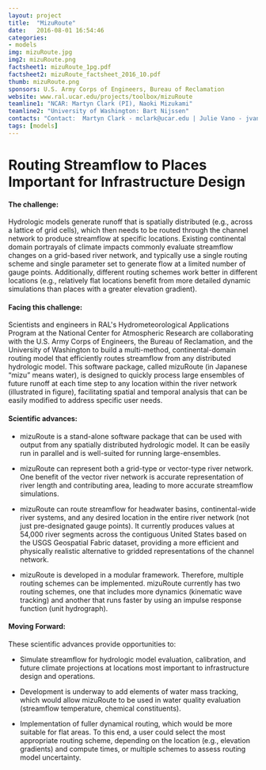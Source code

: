```yaml
---
layout: project
title:  "MizuRoute"
date:   2016-08-01 16:54:46
categories:
- models
img: mizuRoute.jpg
img2: mizuRoute.png
factsheet1: mizuRoute_1pg.pdf
factsheet2: mizuRoute_factsheet_2016_10.pdf
thumb: mizuRoute.png
sponsors: U.S. Army Corps of Engineers, Bureau of Reclamation
website: www.ral.ucar.edu/projects/toolbox/mizuRoute
teamline1: "NCAR: Martyn Clark (PI), Naoki Mizukami"
teamline2: "University of Washington: Bart Nijssen"
contacts: "Contact:  Martyn Clark - mclark@ucar.edu | Julie Vano - jvano@ucar.edu"
tags: [models]
---
```


# Routing Streamflow to Places Important for Infrastructure Design

#### **The challenge:** 

Hydrologic models generate runoff that is spatially distributed (e.g., across a lattice of grid cells), which then needs to be routed through the channel network to produce streamflow at specific locations. Existing continental domain portrayals of climate impacts commonly evaluate streamflow changes on a grid-based river network, and typically use a single routing scheme and single parameter set to generate flow at a limited number of gauge points. Additionally, different routing schemes work better in different locations (e.g., relatively flat locations benefit from more detailed dynamic simulations than places with a greater elevation gradient).

#### **Facing this challenge:**

Scientists and engineers in RAL's Hydrometeorological Applications Program at the National Center for Atmospheric Research are collaborating with the U.S. Army Corps of Engineers, the Bureau of Reclamation, and the University of Washington to build a multi-method, continental-domain routing model that efficiently routes streamflow from any distributed hydrologic model. This software package, called mizuRoute (in Japanese “mizu” means water), is designed to quickly process large ensembles of future runoff at each time step to any location within the river network (illustrated in figure), facilitating spatial and temporal analysis that can be easily modified to address specific user needs.

#### **Scientific advances:**

*   mizuRoute is a stand-alone software package that can be used with output from any spatially distributed hydrologic model. It can be easily run in parallel and is well-suited for running large-ensembles.

*   mizuRoute can represent both a grid-type or vector-type river network. One benefit of the vector river network is accurate representation of river length and contributing area, leading to more accurate streamflow simulations.

*   mizuRoute can route streamflow for headwater basins, continental-wide river systems, and any desired location in the entire river network (not just pre-designated gauge points).   It currently produces values at 54,000 river segments across the contiguous United States based on the USGS Geospatial Fabric dataset, providing a more efficient and physically realistic alternative to gridded representations of the channel network.

*   mizuRoute is developed in a modular framework. Therefore, multiple routing schemes can be implemented. mizuRoute currently has two routing schemes, one that includes more dynamics (kinematic wave tracking) and another that runs faster by using an impulse response function (unit hydrograph). 

#### **Moving Forward:** 

These scientific advances provide opportunities to:

*	Simulate streamflow for hydrologic model evaluation, calibration, and future climate projections at locations most important to infrastructure design and operations.

*   Development is underway to add elements of water mass tracking, which would allow mizuRoute to be used in water quality evaluation (streamflow temperature, chemical constituents). 

*   Implementation of fuller dynamical routing, which would be more suitable for flat areas. To this end, a user could select the most appropriate routing scheme, depending on the location (e.g., elevation gradients) and compute times, or multiple schemes to assess routing model uncertainty.

